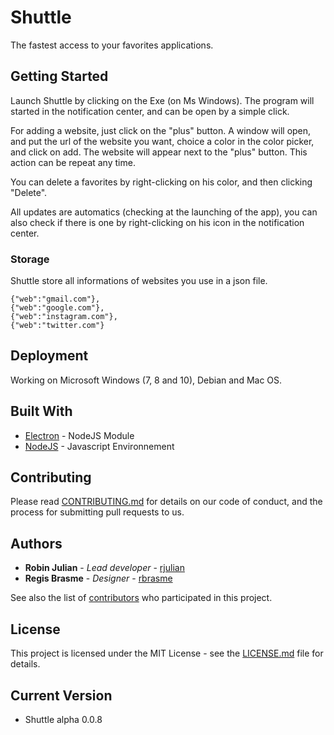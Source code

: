 # Shuttle

The fastest access to your favorites applications.

## Getting Started

Launch Shuttle by clicking on the Exe (on Ms Windows).
The program will started in the notification center, and can be open by a simple click.

For adding a website, just click on the "plus" button. A window will open, and put the url of the website you want, choice a color in the color picker, and click on add.
The website will appear next to the "plus" button.
This action can be repeat any time.

You can delete a favorites by right-clicking on his color, and then clicking "Delete".

All updates are automatics (checking at the launching of the app), you can also check if there is one by right-clicking on his icon in the notification center.

### Storage

Shuttle store all informations of websites you use in a json file.

```
{"web":"gmail.com"},
{"web":"google.com"},
{"web":"instagram.com"},
{"web":"twitter.com"}
```

## Deployment

Working on Microsoft Windows (7, 8 and 10), Debian and Mac OS.

## Built With

* [Electron](https://electron.atom.io/) - NodeJS Module
* [NodeJS](https://pypi.python.org/pypi/passlib) - Javascript Environnement

## Contributing

Please read [CONTRIBUTING.md](CONTRIBUTING.md) for details on our code of conduct, and the process for submitting pull requests to us.

## Authors

* **Robin Julian** - *Lead developer* - [rjulian](https://github.com/rjulian)
* **Regis Brasme** - *Designer* - [rbrasme](https://github.com/rbrasme)

See also the list of [contributors](https://github.com/rjulian/shuttle/contributors) who participated in this project.

## License

This project is licensed under the MIT License - see the [LICENSE.md](LICENSE.md) file for details.

## Current Version

* Shuttle alpha 0.0.8
